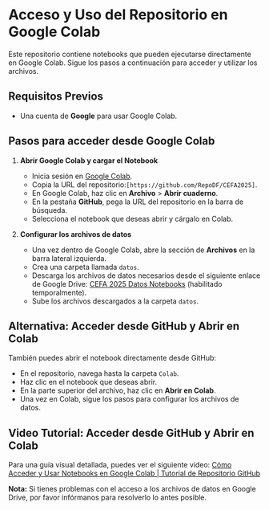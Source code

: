 # Acceso y Uso del Repositorio en Google Colab

Este repositorio contiene notebooks que pueden ejecutarse directamente en Google Colab. Sigue los pasos a continuación para acceder y utilizar los archivos.

## Requisitos Previos
- Una cuenta de **Google** para usar Google Colab.

## Pasos para acceder desde Google Colab

1. **Abrir Google Colab y cargar el Notebook**  
   - Inicia sesión en [Google Colab](https://colab.research.google.com/).
   - Copia la URL del repositorio:`[https://github.com/RepoDF/CEFA2025]`.
   - En Google Colab, haz clic en **Archivo** > **Abrir cuaderno**.
   - En la pestaña **GitHub**, pega la URL del repositorio en la barra de búsqueda.
   - Selecciona el notebook que deseas abrir y cárgalo en Colab.

2. **Configurar los archivos de datos**  
   - Una vez dentro de Google Colab, abre la sección de **Archivos** en la barra lateral izquierda.
   - Crea una carpeta llamada `datos`.
   - Descarga los archivos de datos necesarios desde el siguiente enlace de Google Drive: [CEFA 2025 Datos Notebooks](https://drive.google.com/drive/folders/1JY-Dy7kaSLINKBK4HDOV6fyLKa7R_1Zm?usp=drive_link) (habilitado temporalmente).
   - Sube los archivos descargados a la carpeta `datos`.

## Alternativa: Acceder desde GitHub y Abrir en Colab
También puedes abrir el notebook directamente desde GitHub:
   - En el repositorio, navega hasta la carpeta `Colab`.
   - Haz clic en el notebook que deseas abrir.
   - En la parte superior del archivo, haz clic en **Abrir en Colab**.
   - Una vez en Colab, sigue los pasos para configurar los archivos de datos.

## Video Tutorial: Acceder desde GitHub y Abrir en Colab
Para una guía visual detallada, puedes ver el siguiente video: [Cómo Acceder y Usar Notebooks en Google Colab | Tutorial de Repositorio GitHub](https://youtu.be/40NlCGNmlj8)

**Nota:** Si tienes problemas con el acceso a los archivos de datos en Google Drive, por favor infórmanos para resolverlo lo antes posible.

